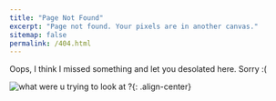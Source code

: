 ```yaml
---
title: "Page Not Found"
excerpt: "Page not found. Your pixels are in another canvas."
sitemap: false
permalink: /404.html
---
```


Oops, I think I missed something and let you desolated here. Sorry :( 

![what were u trying to look at ? ](/resumee/assets/images/error_404.jpg){: .align-center}

